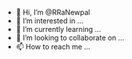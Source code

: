 - 👋 Hi, I’m @RRaNewpal
- 👀 I’m interested in ...
- 🌱 I’m currently learning ...
- 💞️ I’m looking to collaborate on ...
- 📫 How to reach me ...

<!---
RRaNewpal/RRaNewpal is a ✨ special ✨ repository because its `README.md` (this file) appears on your GitHub profile.
You can click the Preview link to take a look at your changes.
--->
